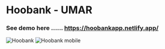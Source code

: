
# Hoobank - UMAR

### See demo here ......  https://hoobankapp.netlify.app/
 
![Hoobank](https://user-images.githubusercontent.com/90206214/185785905-4be54334-8487-401e-9cae-c562aebfbe45.PNG)
![Hoobank mobile](https://user-images.githubusercontent.com/90206214/186535212-a687ff9c-6463-4c8e-88bd-d63c5e78a786.PNG)
